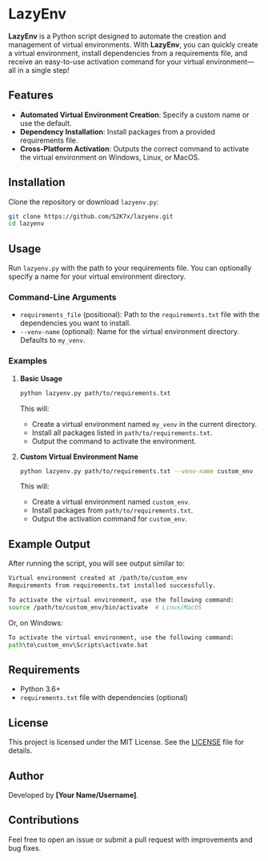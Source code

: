 # LazyEnv

**LazyEnv** is a Python script designed to automate the creation and management of virtual environments. With **LazyEnv**, you can quickly create a virtual environment, install dependencies from a requirements file, and receive an easy-to-use activation command for your virtual environment—all in a single step!

## Features

- **Automated Virtual Environment Creation**: Specify a custom name or use the default.
- **Dependency Installation**: Install packages from a provided requirements file.
- **Cross-Platform Activation**: Outputs the correct command to activate the virtual environment on Windows, Linux, or MacOS.

## Installation

Clone the repository or download `lazyenv.py`:

```bash
git clone https://github.com/S2K7x/lazyenv.git
cd lazyenv
```

## Usage

Run `lazyenv.py` with the path to your requirements file. You can optionally specify a name for your virtual environment directory.

### Command-Line Arguments

- `requirements_file` (positional): Path to the `requirements.txt` file with the dependencies you want to install.
- `--venv-name` (optional): Name for the virtual environment directory. Defaults to `my_venv`.

### Examples

1. **Basic Usage**

   ```bash
   python lazyenv.py path/to/requirements.txt
   ```

   This will:
   - Create a virtual environment named `my_venv` in the current directory.
   - Install all packages listed in `path/to/requirements.txt`.
   - Output the command to activate the environment.

2. **Custom Virtual Environment Name**

   ```bash
   python lazyenv.py path/to/requirements.txt --venv-name custom_env
   ```

   This will:
   - Create a virtual environment named `custom_env`.
   - Install packages from `path/to/requirements.txt`.
   - Output the activation command for `custom_env`.

## Example Output

After running the script, you will see output similar to:

```bash
Virtual environment created at /path/to/custom_env
Requirements from requirements.txt installed successfully.

To activate the virtual environment, use the following command:
source /path/to/custom_env/bin/activate  # Linux/MacOS
```

Or, on Windows:

```cmd
To activate the virtual environment, use the following command:
path\to\custom_env\Scripts\activate.bat
```

## Requirements

- Python 3.6+
- `requirements.txt` file with dependencies (optional)

## License

This project is licensed under the MIT License. See the [LICENSE](LICENSE) file for details.

## Author

Developed by **[Your Name/Username]**.

## Contributions

Feel free to open an issue or submit a pull request with improvements and bug fixes.
